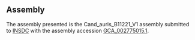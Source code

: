 

Assembly
--------

The assembly presented is the Cand\_auris\_B11221\_V1 assembly submitted
to [INSDC](http://www.insdc.org) with the assembly accession
[GCA\_002775015.1](http://www.ebi.ac.uk/ena/data/view/GCA_002775015.1).
